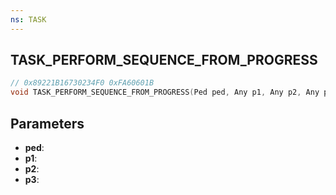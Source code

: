 ```yaml
---
ns: TASK
---
```

## TASK_PERFORM_SEQUENCE_FROM_PROGRESS

```c
// 0x89221B16730234F0 0xFA60601B
void TASK_PERFORM_SEQUENCE_FROM_PROGRESS(Ped ped, Any p1, Any p2, Any p3);
```

## Parameters
* **ped**:
* **p1**:
* **p2**:
* **p3**:
